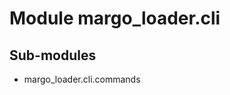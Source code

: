 Module margo_loader.cli
=======================

Sub-modules
-----------
* margo_loader.cli.commands